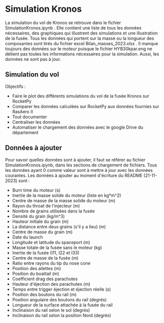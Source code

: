 # Simulation Kronos
La simulation du vol de Kronos se retrouve dans le fichier SimulationKronos.ipynb . Elle contient une liste de tous les données nécessaires, des graphiques qui illustrent des simulations et une illustration de la fusée. Tous les données qui portent sur la masse ou la longueur des composantes sont tirés du fichier excel Bilan_masses_2023.xlsx . Il manque toujours des données sur le moteur puisque le fichier HYB30kpar.eng ne détient pas toutes les informations nécessaires pour la simulation. Aussi, les données ne sont pas à jour.
## Simulation du vol
Objectifs :
* Faire le plot des différents simulations du vol de la fusée Kronos sur RocketPy
* Comparer les données calculées sur RocketPy aux données fournies sur RasAero II
* Tout documenter
* Centraliser les données
* Automatiser le chargement des données avec le google Drive du département
## Données à ajouter
Pour savoir quelles données sont à ajouter, il faut se référer au fichier SimulationKronos.ipynb, dans les sections de chargement de fichiers. Tous les données ayant 0 comme valeur sont à mettre à jour avec les données courantes.
Les données à ajouter au moment d'écriture du README (21-11-2023) sont :
* Burn time du moteur (s)
* Inertie de la masse solide du moteur (liste en kg*m^2)
* Centre de masse de la masse solide du moteur (m)
* Rayon du throat de l'injecteur (m)
* Nombre de grains utilisées dans la fusée
* Densité du grain (kg/m^3)
* Hauteur initiale du grain (m)
* La distance entre deux grains (s'il y a lieu) (m)
* Centre de masse du grain (m)
* Date du launch
* Longitude et latitude du spaceport (m)
* Masse totale de la fusée sans le moteur (kg)
* Inertie de la fusée (I11, I22 et I33)
* Centre de masse de la fusée (m)
* Ratio entre rayons du tip du nose cone
* Position des ailettes (m)
* Position du boattail (m)
* Coefficient drag des parachutes
* Hauteur d'éjection des parachutes (m)
* Temps entre trigger éjection et éjection réelle (s)
* Position des boutons du rail (m)
* Position angulaire des boutons du rail (degrés)
* Longueur de la surface attachée à la fusée du rail
* Inclinaison du rail selon le sol (degrés)
* Inclinaison du rail selon la position Nord (degrés)
